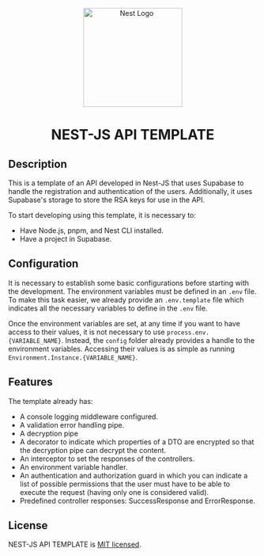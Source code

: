 <p align="center">
  <a href="http://nestjs.com/" target="blank"><img src="https://nestjs.com/img/logo-small.svg" width="200" alt="Nest Logo" /></a>
</p>
<h1 align="center">
  NEST-JS API TEMPLATE
</h1>

## Description
This is a template of an API developed in Nest-JS that uses Supabase to handle the registration and authentication of the users. Additionally, it uses Supabase's storage to store the RSA keys for use in the API.

To start developing using this template, it is necessary to:
- Have Node.js, pnpm, and Nest CLI installed.
- Have a project in Supabase.

## Configuration
It is necessary to establish some basic configurations before starting with the development. The environment variables must be defined in an `.env` file. To make this task easier, we already provide an `.env.template` file which indicates all the necessary variables to define in the `.env` file.

Once the environment variables are set, at any time if you want to have access to their values, it is not necessary to use `process.env.{VARIABLE_NAME}`. Instead, the `config` folder already provides a handle to the environment variables. Accessing their values is as simple as running `Environment.Instance.{VARIABLE_NAME}`.

## Features
The template already has: 
- A console logging middleware configured.
- A validation error handling pipe.
- A decryption pipe
- A decorator to indicate which properties of a DTO are encrypted so that the decryption pipe can decrypt the content.
- An interceptor to set the responses of the controllers.
- An environment variable handler.
- An authentication and authorization guard in which you can indicate a list of possible permissions that the user must have to be able to execute the request (having only one is considered valid).
- Predefined controller responses: SuccessResponse and ErrorResponse.

## License

NEST-JS API TEMPLATE is [MIT licensed](LICENSE).
</br>
</br>
</br>
